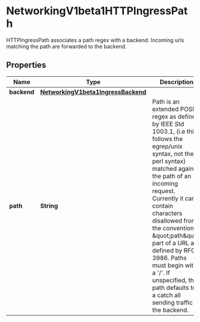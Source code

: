 

# NetworkingV1beta1HTTPIngressPath

HTTPIngressPath associates a path regex with a backend. Incoming urls matching the path are forwarded to the backend.
## Properties

Name | Type | Description | Notes
------------ | ------------- | ------------- | -------------
**backend** | [**NetworkingV1beta1IngressBackend**](NetworkingV1beta1IngressBackend.md) |  | 
**path** | **String** | Path is an extended POSIX regex as defined by IEEE Std 1003.1, (i.e this follows the egrep/unix syntax, not the perl syntax) matched against the path of an incoming request. Currently it can contain characters disallowed from the conventional \&quot;path\&quot; part of a URL as defined by RFC 3986. Paths must begin with a &#39;/&#39;. If unspecified, the path defaults to a catch all sending traffic to the backend. |  [optional]



